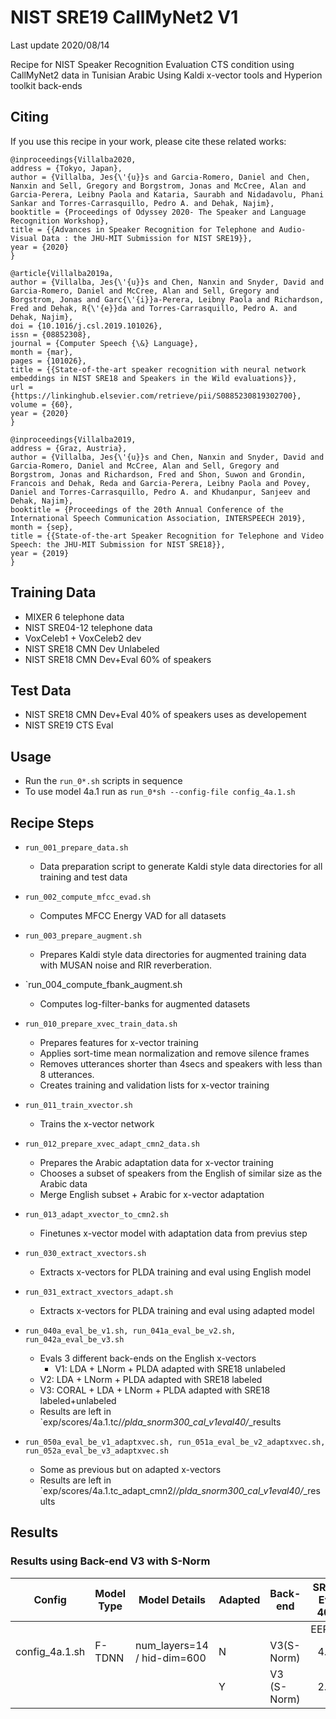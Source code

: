 # NIST SRE19 CallMyNet2 V1

Last update 2020/08/14

Recipe for NIST Speaker Recognition Evaluation CTS condition
using CallMyNet2 data in Tunisian Arabic
Using Kaldi x-vector tools and Hyperion toolkit back-ends

## Citing

   If you use this recipe in your work, please cite these related works:

```
@inproceedings{Villalba2020,
address = {Tokyo, Japan},
author = {Villalba, Jes{\'{u}}s and Garcia-Romero, Daniel and Chen, Nanxin and Sell, Gregory and Borgstrom, Jonas and McCree, Alan and Garcia-Perera, Leibny Paola and Kataria, Saurabh and Nidadavolu, Phani Sankar and Torres-Carrasquillo, Pedro A. and Dehak, Najim},
booktitle = {Proceedings of Odyssey 2020- The Speaker and Language Recognition Workshop},
title = {{Advances in Speaker Recognition for Telephone and Audio-Visual Data : the JHU-MIT Submission for NIST SRE19}},
year = {2020}
}

@article{Villalba2019a,
author = {Villalba, Jes{\'{u}}s and Chen, Nanxin and Snyder, David and Garcia-Romero, Daniel and McCree, Alan and Sell, Gregory and Borgstrom, Jonas and Garc{\'{i}}a-Perera, Leibny Paola and Richardson, Fred and Dehak, R{\'{e}}da and Torres-Carrasquillo, Pedro A. and Dehak, Najim},
doi = {10.1016/j.csl.2019.101026},
issn = {08852308},
journal = {Computer Speech {\&} Language},
month = {mar},
pages = {101026},
title = {{State-of-the-art speaker recognition with neural network embeddings in NIST SRE18 and Speakers in the Wild evaluations}},
url = {https://linkinghub.elsevier.com/retrieve/pii/S0885230819302700},
volume = {60},
year = {2020}
}

@inproceedings{Villalba2019,
address = {Graz, Austria},
author = {Villalba, Jes{\'{u}}s and Chen, Nanxin and Snyder, David and Garcia-Romero, Daniel and McCree, Alan and Sell, Gregory and Borgstrom, Jonas and Richardson, Fred and Shon, Suwon and Grondin, Francois and Dehak, Reda and Garcia-Perera, Leibny Paola and Povey, Daniel and Torres-Carrasquillo, Pedro A. and Khudanpur, Sanjeev and Dehak, Najim},
booktitle = {Proceedings of the 20th Annual Conference of the International Speech Communication Association, INTERSPEECH 2019},
month = {sep},
title = {{State-of-the-art Speaker Recognition for Telephone and Video Speech: the JHU-MIT Submission for NIST SRE18}},
year = {2019}
}

```

## Training Data

   - MIXER 6 telephone data
   - NIST SRE04-12 telephone data
   - VoxCeleb1 + VoxCeleb2 dev
   - NIST SRE18 CMN Dev Unlabeled
   - NIST SRE18 CMN Dev+Eval 60% of speakers

## Test Data

   - NIST SRE18 CMN Dev+Eval 40% of speakers uses as developement
   - NIST SRE19 CTS Eval

## Usage

   - Run the `run_0*.sh` scripts in sequence
   - To use model 4a.1 run as `run_0*sh --config-file config_4a.1.sh`

## Recipe Steps

   - `run_001_prepare_data.sh`
      - Data preparation script to generate Kaldi style data directories for 
        all training and test data

   - `run_002_compute_mfcc_evad.sh`
      - Computes MFCC Energy VAD for all datasets

   - `run_003_prepare_augment.sh`
      - Prepares Kaldi style data directories for augmented training data with MUSAN noise and RIR reverberation.

   - `run_004_compute_fbank_augment.sh
      - Computes log-filter-banks for augmented datasets

   - `run_010_prepare_xvec_train_data.sh`
      - Prepares features for x-vector training
      - Applies sort-time mean normalization and remove silence frames
      - Removes utterances shorter than 4secs and speakers with less than 8 utterances.
      - Creates training and validation lists for x-vector training

   - `run_011_train_xvector.sh`
      - Trains the x-vector network

   - `run_012_prepare_xvec_adapt_cmn2_data.sh`
      - Prepares the Arabic adaptation data for x-vector training
      - Chooses a subset of speakers from the English of similar size as the Arabic data
      - Merge English subset + Arabic for x-vector adaptation

   - `run_013_adapt_xvector_to_cmn2.sh`
      - Finetunes x-vector model with adaptation data from previus step

   - `run_030_extract_xvectors.sh`
      - Extracts x-vectors for PLDA training and eval using English model

   - `run_031_extract_xvectors_adapt.sh`
      - Extracts x-vectors for PLDA training and eval using adapted model

   - `run_040a_eval_be_v1.sh, run_041a_eval_be_v2.sh,  run_042a_eval_be_v3.sh`
      - Evals 3 different back-ends on the English x-vectors
           - V1: LDA + LNorm + PLDA adapted with SRE18 unlabeled
	   - V2: LDA + LNorm + PLDA adapted with SRE18 labeled
	   - V3: CORAL + LDA + LNorm + PLDA adapted with SRE18 labeled+unlabeled
      - Results are left in `exp/scores/4a.1.tc/*/plda_snorm300_cal_v1eval40/*_results

   - `run_050a_eval_be_v1_adaptxvec.sh, run_051a_eval_be_v2_adaptxvec.sh,  run_052a_eval_be_v3_adaptxvec.sh`
      - Some as previous but on adapted x-vectors
      - Results are left in `exp/scores/4a.1.tc_adapt_cmn2/*/plda_snorm300_cal_v1eval40/*_results


## Results

### Results using Back-end V3 with S-Norm

| Config | Model Type | Model Details | Adapted | Back-end | SRE18 Eval 40% | | | SRE19 Progress | | | SRE19 Eval  | | |
| ------ | ---------- | ------------- | ------- | -------- | :------------: | :-: | :-: | :------------: | :-: | :-: | :------------: | :-: | :-: |
| |  |  |  | | EER(%) | MinDCF | ActDCF |  EER(%) | MinDCF | ActDCF |  EER(%) | MinDCF | ActDCF |
| config_4a.1.sh | F-TDNN | num_layers=14 / hid-dim=600 | N | V3(S-Norm) | 4.04 |  0.298 |  0.317 | 4.29 | 0.298 | 0.312 | 4.17 | 0.321 | 0.322 |
| | | | Y | V3 (S-Norm) | 2.59 | 0.214 | 0.228 | 3.87 | 0.290 | 0.309 | 3.85 | 0.314 | 0.322 |

